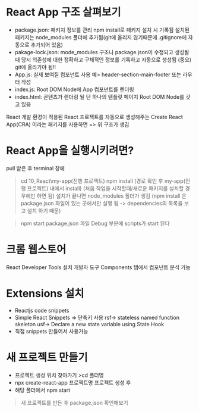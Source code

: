 # React App 구조 살펴보기
- package.json:
  패키지 정보를 관리
  npm install로 패키지 설치 시 기록됨
  설치된 패키지는 node_modules 폴더에 추가됨(git에 올리지 않기때문에 .gitignore에 자동으로 추가되어 있음)
- pakage-lock.json:
  mode_modules 구조나 package.json이 수정되고 생성될 때 당시 의존성에 대한 정확하고 구체적인 정보를 기록하고 자동으로 생성됨
  (중요) git에 올라가야 됨!!
- App.js:
  실제 보여질 컴포넌트
  사용 예> header-section-main-footer 또는 라우터 작성
- index.js:
  Root DOM Node에 App 컴포넌트를 렌더링
- index.html:
  콘텐츠가 렌더링 될 단 하나의 템플릿 페이지
  Root DOM Node를 갖고 있음

React 개발 환경이 적용된 React 프로젝트를 자동으로 생성해주는 Create React App(CRA) 이라는 패키지를 사용하면
=> 위 구조가 생김

# React App을 실행시키려면?
  pull 받은 후 
  terminal 창에
  > cd 10_React\my-app(진행 프로젝트)
  > npm install (경로 확인 후 my-app(진행 프로젝트) 내에서 install)
  (처음 작업을 시작할때/새로운 패키지를 설치할 경우에만 하면 됨)
  설치가 끝나면 node_modules 폴더가 생김
  (npm install 은 package.json 파일이 있는 곳에서만 실행 됨 -> dependencies의 목록을 보고 설치 하기 때문)

  > npm start
  package.json 파일 Debug 부분에 scripts가 start 된다

# 크롬 웹스토어
  React Developer Tools 설치
  개발자 도구 Components 탭에서 컴포넌트 분석 가능

# Extensions 설치
  - Reactjs code snippets
  - Simple React Snippets
  => 단축키 사용
   rsf→	stateless named function skeleton
   usf→	Declare a new state variable using State Hook
  - 직접 snippets 만들어서 사용가능

# 새 프로젝트 만들기
  - 프로젝트 생성 위치 찾아가기 >cd 폴더명
  - npx create-react-app 프로젝트명
  프로젝트 생성 후
  - 해당 폴더에서 npm start
  
  > 새 프로젝트를 만든 후 package.json 확인해보기